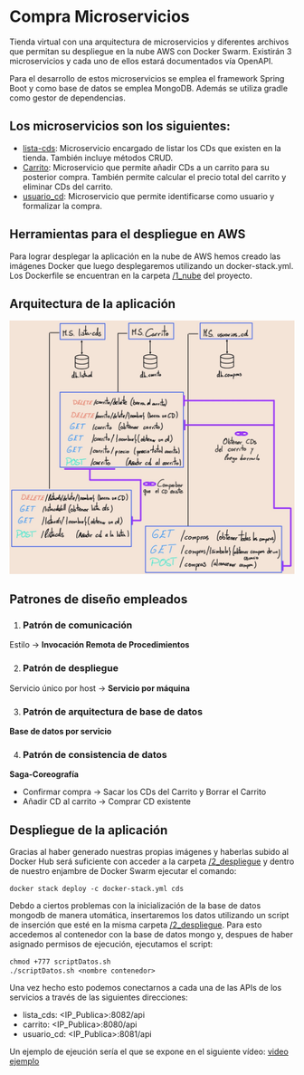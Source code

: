 # Compra Microservicios
 Tienda virtual con una arquitectura de microservicios y diferentes archivos que permitan su despliegue en la nube AWS con Docker Swarm. Existirán 3 microservicios y cada uno de ellos estará documentados vía OpenAPI.
 
 Para el desarrollo de estos microservicios se emplea el framework Spring Boot y como base de datos se emplea MongoDB. Además se utiliza gradle como gestor de dependencias.
## Los microservicios son los siguientes:
 * [lista-cds](https://github.com/campos748/compraMicroservicios/tree/main/lista-cds): Microservicio encargado de listar los CDs que existen en la tienda. También incluye métodos CRUD. 
 * [Carrito](https://github.com/campos748/compraMicroservicios/tree/main/Carrito): Microservicio que permite añadir CDs a un carrito para su posterior compra. También permite calcular el precio total del carrito y eliminar CDs del carrito.
 * [usuario_cd](https://github.com/campos748/compraMicroservicios/tree/main/usuarios_cd): Microservicio que permite identificarse como usuario y formalizar la compra.
 
## Herramientas para el despliegue en AWS
Para lograr desplegar la aplicación en la nube de AWS hemos creado las imágenes Docker que luego desplegaremos utilizando un docker-stack.yml. Los Dockerfile se encuentran en la carpeta [/1_nube](https://github.com/campos748/compraMicroservicios/tree/main/1_nube) del proyecto.

## Arquitectura de la aplicación
![Arquitectura de la aplicación](/0_imagenes/Arquitectura.jpg)

## Patrones de diseño empleados

1. ### Patrón de comunicación
Estilo → **Invocación Remota de Procedimientos**

2. ### Patrón de despliegue
Servicio único por host → **Servicio por máquina**

3. ### Patrón de arquitectura de base de datos
**Base de datos por servicio**

4. ### Patrón de consistencia de datos
**Saga-Coreografía**

* Confirmar compra → Sacar los CDs del Carrito y Borrar el Carrito
* Añadir CD al carrito → Comprar CD existente

## Despliegue de la aplicación
Gracias al haber generado nuestras propias imágenes y haberlas subido al Docker Hub será suficiente con acceder a la carpeta [/2_despliegue](https://github.com/campos748/compraMicroservicios/tree/main/2_despliegue) y dentro de nuestro enjambre de Docker Swarm ejecutar el comando:
```
docker stack deploy -c docker-stack.yml cds
```
Debdo a ciertos problemas con la inicialización de la base de datos mongodb de manera utomática, insertaremos los datos utilizando un script de inserción que esté en la misma carpeta [/2_despliegue](https://github.com/campos748/compraMicroservicios/tree/main/2_despliegue). Para esto accedemos al contenedor con la base de datos mongo y, despues de haber asignado permisos de ejecución, ejecutamos el script:
```
chmod +777 scriptDatos.sh
./scriptDatos.sh <nombre contenedor>
```
Una vez hecho esto podemos conectarnos a cada una de las APIs de los servicios a través de las siguientes direcciones:
* lista_cds:  <IP_Publica>:8082/api
* carrito:    <IP_Publica>:8080/api
* usuario_cd: <IP_Publica>:8081/api

Un ejemplo de ejeución sería el que se expone en el siguiente vídeo:
[video ejemplo](/0_imagenes/ejemplo.mp4)
